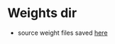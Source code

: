 # Weights dir
* source weight files saved [here](https://drive.google.com/drive/folders/1GbAWSM70SZpAqjtZUZ9pqr2Kdb04s60T?usp=sharing) 
